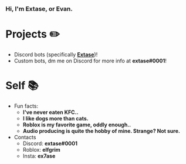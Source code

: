 ### Hi, I'm Extase, or Evan.

# Projects ✏️
+ Discord bots (specifically **[Extase](https://github.com/ex7ase/Extase)**)!
+ Custom bots, dm me on Discord for more info at **extase#0001**!
# Self 📚
+ Fun facts:
  - **I've never eaten KFC..**
  - **I like dogs more than cats.**
  - **Roblox is my favorite game, oddly enough..**
  - **Audio producing is quite the hobby of mine. Strange? Not sure.**
+ Contacts
  - Discord: **extase#0001**
  - Roblox: **elfgrim**
  - Insta: **ex7ase**
